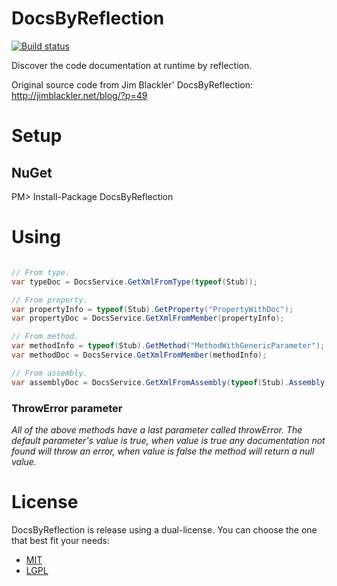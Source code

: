 DocsByReflection
================
[![Build status](https://ci.appveyor.com/api/projects/status/fsi87lngik22t534?svg=true)](https://ci.appveyor.com/project/giacomelli/docsbyreflection)

Discover the code documentation at runtime by reflection. 

Original source code from Jim Blackler' DocsByReflection: http://jimblackler.net/blog/?p=49

Setup
========

NuGet
------
PM> Install-Package DocsByReflection


Using
========
```c#

// From type.
var typeDoc = DocsService.GetXmlFromType(typeof(Stub));

// From property.
var propertyInfo = typeof(Stub).GetProperty("PropertyWithDoc");
var propertyDoc = DocsService.GetXmlFromMember(propertyInfo);

// From method.
var methodInfo = typeof(Stub).GetMethod("MethodWithGenericParameter");
var methodDoc = DocsService.GetXmlFromMember(methodInfo);

// From assembly.
var assemblyDoc = DocsService.GetXmlFromAssembly(typeof(Stub).Assembly);

```

### ThrowError parameter
*All of the above methods have a last parameter called throwError. The default parameter's value is true, when value is true any documentation not found will throw an error, when value is false the method will return a null value.*


License
========
DocsByReflection is release using a dual-license. You can choose the one that best fit your needs:

- [MIT](http://opensource.org/licenses/MIT)
- [LGPL](http://opensource.org/licenses/LGPL-3.0)
